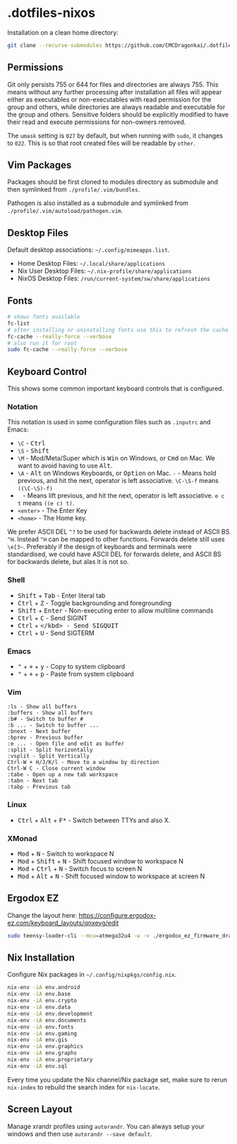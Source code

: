# .dotfiles-nixos

Installation on a clean home directory:

```sh
git clone --recurse-submodules https://github.com/CMCDragonkai/.dotfiles-nixos "$HOME"
```

## Permissions

Git only persists 755 or 644 for files and directories are always 755. This means without any further processing after installation all files will appear either as executables or non-executables with read permission for the group and others, while directories are always readable and executable for the group and others. Sensitive folders should be explicitly modified to have their read and execute permissions for non-owners removed.

The `umask` setting is `027` by default, but when running with `sudo`, it changes to `022`. This is so that root created files will be readable by `other`.

## Vim Packages

Packages should be first cloned to modules directory as submodule and then symlinked from `./profile/.vim/bundles`.

Pathogen is also installed as a submodule and symlinked from `./profile/.vim/autoload/pathogen.vim`.

## Desktop Files

Default desktop associations: `~/.config/mimeapps.list`.

* Home Desktop Files: `~/.local/share/applications`
* Nix User Desktop Files: `~/.nix-profile/share/applications`
* NixOS Desktop Files: `/run/current-system/sw/share/applications`

## Fonts

```sh
# shows fonts available
fc-list
# after installing or uninstalling fonts use this to refresh the cache
fc-cache --really-force --verbose
# also run it for root
sudo fc-cache --really-force --verbose
```

## Keyboard Control

This shows some common important keyboard controls that is configured.

### Notation

This notation is used in some configuration files such as `.inputrc` and Emacs:

* `\C` - <kbd>Ctrl</kbd>
* `\S` - <kbd>Shift</kbd>
* `\M` - Mod/Meta/Super which is <kbd>Win</kbd> on Windows, or <kbd>Cmd</kbd> on Mac. We want to avoid having to use <kbd>Alt</kbd>.
* `\A` - <kbd>Alt</kbd> on Windows Keyboards, or <kbd>Option</kbd> on Mac.
 `-` - Means hold previous, and hit the next, operator is left associative. `\C-\S-f` means `((\C-\S)-f)`
* ` ` - Means lift previous, and hit the next, operator is left associative. `e c t` means `((e c) t)`.
* `<enter>` - The Enter Key
* `<home>` - The Home key.

We prefer ASCII DEL `^?` to be used for backwards delete instead of ASCII BS `^H`. Instead `^H` can be mapped to other functions. Forwards delete still uses `\e[3~`. Preferably if the design of keyboards and terminals were standardised, we could have ASCII DEL for forwards delete, and ASCII BS for backwards delete, but alas it is not so.

### Shell

* <kbd>Shift</kbd> + <kbd>Tab</kbd> - Enter literal tab
* <kbd>Ctrl</kbd> + <kbd>Z</kbd> - Toggle backgrounding and foregrounding
* <kbd>Shift</kbd> + <kbd>Enter</kbd> - Non-executing enter to allow multiline commands
* <kbd>Ctrl</kbd> + <kbd>C</kbd> - Send SIGINT
* <kbd>Ctrl</kbd> + <kbd>\</kbd> - Send SIGQUIT
* <kbd>Ctrl</kbd> + <kbd>U</kbd> - Send SIGTERM

### Emacs

* <kbd>"</kbd> + <kbd>+</kbd> + <kbd>y</kbd> - Copy to system clipboard
* <kbd>"</kbd> + <kbd>+</kbd> + <kbd>p</kbd> - Paste from system clipboard

### Vim

```
:ls - Show all buffers
:buffers - Show all buffers
:b# - Switch to buffer #
:b ... - Switch to buffer ...
:bnext - Next buffer
:bprev - Previous buffer
:e ... - Open file and edit as buffer
:split - Split horizontally
:vsplit - Split Vertically
Ctrl-W + H/J/K/l - Move to a window by direction
Ctrl-W C - Close current window
:tabe - Open up a new tab workspace
:tabn - Next tab
:tabp - Previous tab
```

### Linux

* <kbd>Ctrl</kbd> + <kbd>Alt</kbd> + <kbd>F*</kbd> - Switch between TTYs and also X.

### XMonad

* <kbd>Mod</kbd> + <kbd>N</kbd> - Switch to workspace N
* <kbd>Mod</kbd> + <kbd>Shift</kbd> + <kbd>N</kbd> - Shift focused window to workspace N
* <kbd>Mod</kbd> + <kbd>Ctrl</kbd> + <kbd>N</kbd> - Switch focus to screen N
* <kbd>Mod</kbd> + <kbd>Alt</kbd> + <kbd>N</kbd> - Shift focused window to workspace at screen N

## Ergodox EZ

Change the layout here: https://configure.ergodox-ez.com/keyboard_layouts/qnxevg/edit

```sh
sudo teensy-loader-cli --mcu=atmega32u4 -w -v ./ergodox_ez_firmware_dragonflare_qnxevg.hex
```

## Nix Installation

Configure Nix packages in `~/.config/nixpkgs/config.nix`.

```sh
nix-env -iA env.android
nix-env -iA env.base
nix-env -iA env.crypto
nix-env -iA env.data
nix-env -iA env.development
nix-env -iA env.documents
nix-env -iA env.fonts
nix-env -iA env.gaming
nix-env -iA env.gis
nix-env -iA env.graphics
nix-env -iA env.graphs
nix-env -iA env.proprietary
nix-env -iA env.sql
```

Every time you update the Nix channel/Nix package set, make sure to rerun `nix-index` to rebuild the search index for `nix-locate`.

## Screen Layout

Manage xrandr profiles using `autorandr`. You can always setup your windows and then use `autorandr --save default`.
